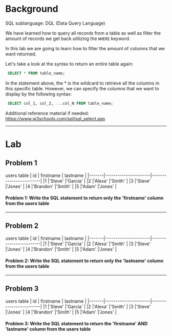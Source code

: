 # Background
SQL sublanguage: DQL (Data Query Language)

We have learned how to query all records from a table as well as filter the amount of records we get back utilizing the `WHERE` keyword.

In this lab we are going to learn how to filter the amount of columns that we want returned.

Let's take a look at the syntax to return an entire table again:
```sql
 SELECT * FROM table_name;
```

In the statement above, the * is the wildcard to retrieve all the columns in this specific table.
However, we can specify the columns that we want to display by the following syntax:
```sql
 SELECT col_1, col_2, ...col_N FROM table_name;
 ```

Additional reference material if needed: https://www.w3schools.com/sql/sql_select.asp
- - - 

# Lab

## Problem 1
users table
|   id  |     firstname        |        lastname        |
|-------|----------------------|------------------------|
|1      |'Steve'               |'Garcia'                |
|2      |'Alexa'               |'Smith'                 |
|3      |'Steve'               |'Jones'                 |
|4      |'Brandon'             |'Smith'                 |
|5      |'Adam'                |'Jones'                 |

#### Problem 1: Write the SQL statement to return only the 'firstname' column from the users table

- - -

## Problem 2 
users table
|   id  |     firstname        |        lastname        |
|-------|----------------------|------------------------|
|1      |'Steve'               |'Garcia'                |
|2      |'Alexa'               |'Smith'                 |
|3      |'Steve'               |'Jones'                 |
|4      |'Brandon'             |'Smith'                 |
|5      |'Adam'                |'Jones'                 |

#### Problem 2: Write the SQL statement to return only the 'lastname' column from the users table

- - -

## Problem 3 
users table
|   id  |     firstname        |        lastname        |
|-------|----------------------|------------------------|
|1      |'Steve'               |'Garcia'                |
|2      |'Alexa'               |'Smith'                 |
|3      |'Steve'               |'Jones'                 |
|4      |'Brandon'             |'Smith'                 |
|5      |'Adam'                |'Jones'                 |

#### Problem 3: Write the SQL statement to return the 'firstname' AND 'lastname' column from the users table